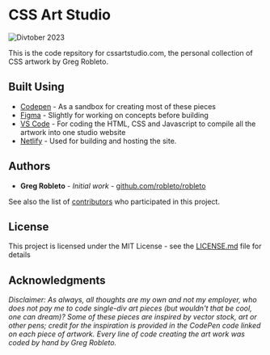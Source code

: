 # CSS Art Studio

![Divtober 2023](https://cdn-images-1.medium.com/max/2400/1*qCWTbtPuMLsDLwxPz423qA.png)

This is the code repsitory for cssartstudio.com, the personal collection of CSS artwork by Greg Robleto. 


## Built Using

* [Codepen](http://www.codepen.com/) - As a sandbox for creating most of these pieces
* [Figma](http://www.figma.com/) - Slightly for working on concepts before building
* [VS Code](https://code.visualstudio.com) - For coding the HTML, CSS and Javascript to compile all the artwork into one studio website
* [Netlify](https://www.netlify.com) - Used for building and hosting the site.


## Authors

* **Greg Robleto** - *Initial work* - [github.com/robleto/robleto](https://github.com/robleto/robleto)

See also the list of [contributors](https://github.com/robleto/robleto2019/contributors) who participated in this project.

## License

This project is licensed under the MIT License - see the [LICENSE.md](LICENSE.md) file for details

## Acknowledgments

_Disclaimer: As always, all thoughts are my own and not my employer, who does not pay me to code single-div art pieces (but wouldn't that be cool, one can dream)? Some of these pieces are inspired by vector stock, art or other pens; credit for the inspiration is provided in the CodePen code linked on each piece of artwork. Every line of code creating the art work was coded by hand by Greg Robleto._

